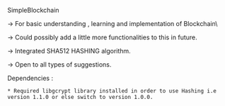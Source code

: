 SimpleBlockchain

-> For basic understanding , learning and implementation of Blockchain\

-> Could possibly add a little more functionalities to this in future.

-> Integrated SHA512 HASHING algorithm.

-> Open to all types of suggestions.


Dependencies :
	
	* Required libgcrypt library installed in order to use Hashing i.e version 1.1.0 or else switch to version 1.0.0.
